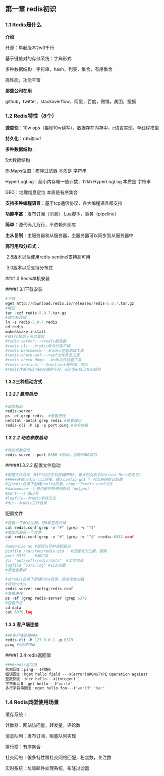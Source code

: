 

## 第一章 redis初识

### 1.1 Redis是什么

**介绍**

开源：早起版本2w3千行

基于键值对的存储系统：字典形式

多种数据结构：字符串，hash，列表，集合，有序集合

高性能，功能丰富

**那些公司在用**

github，twitter，stackoverflow，阿里，百度，微博，美团，搜狐

### 1.2 Redis特性（8个）

**速度快**：10w ops（每秒10w读写），数据存在内存中，c语言实现，单线程模型

**持久化**：rdb和aof

**多种数据结构**：

5大数据结构 

BitMaps位图：布隆过滤器   本质是 字符串

HyperLogLog：超小内存唯一值计数，12kb  HyperLogLog  本质是 字符串

GEO：地理信息定位  本质是有序集合



**支持多种编程语言**：基于tcp通信协议，各大编程语言都支持

**功能丰富**：发布订阅（消息） Lua脚本，事务（pipeline）

**简单**：源代码几万行，不依赖外部库

**主从复制**：主服务器和从服务器，主服务器可以同步到从服务器中

**高可用和分布式**：

​	2.8版本以后使用redis-sentinel支持高可用

​	3.0版本以后支持分布式

###1.3 Redis单机安装

####1.3.1下载安装

```python
#下载
wget http://download.redis.io/releases/redis-5.0.7.tar.gz
#解压
tar -xzf redis-5.0.7.tar.gz
#建立软连接
ln -s redis-5.0.7 redis
cd redis
make&&make install
#在src目录下可以看到
#redis-server--->redis服务器
#redis-cli---》redis命令行客户端
#redis-benchmark---》redis性能测试工具
#redis-check-aof--->aof文件修复工具
#redis-check-dump---》rdb文件检查工具
#redis-sentinel---》sentinel服务器，哨兵
#redis作者对windows维护不好，window自己有安装包
```

#### 1.3.2三种启动方式

##### 1.3.2.1 最简启动

```python
#最简启动
redis-server
ps -ef|grep redis  #查看进程
netstat -antpl|grep redis #查看端口
redis-cli -h ip -p port ping #命令查看
```

##### 1.3.2.2 动态参数启动

```python
#动态参数启动
redis-serve --port 6380 #启动，监听6380端口
```

#####1.3.2.2 配置文件启动

```python
#配置文件启动（6379对应手机按键MERZ，意大利女歌手Alessia Merz的名字）
#####通过redis-cli连接，输入config get * 可以获得默认配置
#在redis目录下创建config目录，copy一个redis.conf文件
#daemonize--》是否是守护进程启动（no|yes）
#port---》端口号
#logfile--》redis系统日志
#dir--》redis工作目录
```

配置文件

```python
#查看一下默认注释，把#和空格去掉
cat redis.conf|grep -v "#" |grep -v "^$"
#重定向到另一个文件
cat redis.conf|grep -v "#" |grep -v "^$" >redis-6382.conf
'''
daemonize no #是否以守护进程启动
pidfile /var/run/redis.pid   #进程号的位置，删除
port 6379    #端口号
dir "opt/soft/redis/data"  #工作目录
logfile “6379.log” #日志位置  
#其他全删掉
'''
#在redis目录下新建data目录，用来存放书籍
#启动redis
redis-server config/redis.conf
#查看进程
ps -ef |grep redis-server |grep 6379
#查看日志
cd data
cat 6379.log

```



#### 1.3.3 客户端连接

```python
###客户端连接###
redis-cli -h 127.0.0.1 -p 6379
ping #返回PONG
```

####1.3.4 redis返回值

```python
####redis返回值
状态回复：ping---》PONG
错误回复：hget hello field ---》(error)WRONGTYPE Operation against
整数回复：incr hello---》(integer) 1
字符串回复：get hello---》"world"
多行字符串回复：mget hello foo---》"world" "bar"
```





### 1.4 Redis典型使用场景

缓存系统：

计数器：网站访问量，转发量，评论数

消息队列：发布订阅，阻塞队列实现

排行榜：有序集合

社交网络：很多特性跟社交网络匹配，粉丝数，关注数

实时系统：垃圾邮件处理系统，布隆过滤器



